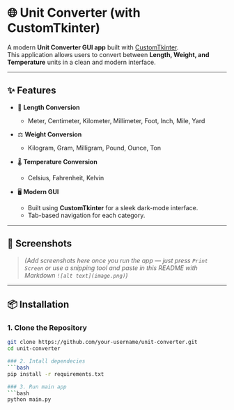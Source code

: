 # 🌐 Unit Converter (with CustomTkinter)

A modern **Unit Converter GUI app** built with [CustomTkinter](https://github.com/TomSchimansky/CustomTkinter).  
This application allows users to convert between **Length, Weight, and Temperature** units in a clean and modern interface.

---

## ✨ Features
- 📏 **Length Conversion**  
  - Meter, Centimeter, Kilometer, Millimeter, Foot, Inch, Mile, Yard  

- ⚖️ **Weight Conversion**  
  - Kilogram, Gram, Milligram, Pound, Ounce, Ton  

- 🌡️ **Temperature Conversion**  
  - Celsius, Fahrenheit, Kelvin  

- 🖥️ **Modern GUI**  
  - Built using **CustomTkinter** for a sleek dark-mode interface.  
  - Tab-based navigation for each category.  

---

## 🚀 Screenshots
> *(Add screenshots here once you run the app — just press `Print Screen` or use a snipping tool and paste in this README with Markdown `![alt text](image.png)`)*

---

## 📦 Installation

### 1. Clone the Repository
```bash
git clone https://github.com/your-username/unit-converter.git
cd unit-converter

### 2. Intall dependecies
```bash
pip install -r requirements.txt

### 3. Run main app
```bash
python main.py